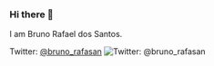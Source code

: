 ### Hi there 👋
I am Bruno Rafael dos Santos.

Twitter: 	[@bruno_rafasan](https://twitter.com/bruno_rafasan) 
![Twitter: 	[@bruno_rafasan](https://twitter.com/bruno_rafasan)](https://img.icons8.com/clouds/2x/twitter.png)

<!--
**bruniculos08/bruniculos08** is a ✨ _special_ ✨ repository because its `README.md` (this file) appears on your GitHub profile.

Here are some ideas to get you started:

- 🔭 I’m currently working on ...
- 🌱 I’m currently learning ...
- 👯 I’m looking to collaborate on ...
- 🤔 I’m looking for help with ...
- 💬 Ask me about ...
- 📫 How to reach me: ...
- 😄 Pronouns: ...
- ⚡ Fun fact: ...
-->


